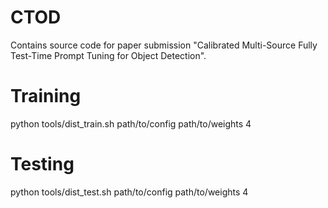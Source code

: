 # CTOD

Contains source code for paper submission "Calibrated Multi-Source Fully Test-Time Prompt Tuning for Object Detection".


# Training

python tools/dist_train.sh path/to/config path/to/weights 4

# Testing

python tools/dist_test.sh path/to/config path/to/weights 4
